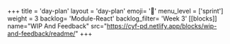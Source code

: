 +++
title = 'day-plan'
layout = 'day-plan'
emoji= '📝'
menu_level = ['sprint']
weight = 3
backlog= 'Module-React'
backlog_filter= 'Week 3'
[[blocks]]
name="WIP And Feedback"
src="https://cyf-pd.netlify.app/blocks/wip-and-feedback/readme/"
+++


